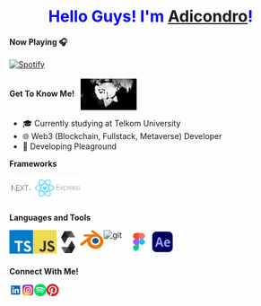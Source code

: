 <h1 align="center" style="color: blue;">Hello Guys! I'm <a href="https://www.linkedin.com/in/adicondro/" target="_blank">Adicondro</a>!</h1>


**Now Playing 🎧**
<br />
<br />
[![Spotify](https://spotify-now-playing-five-orcin.vercel.app/api/spotify)](https://open.spotify.com/user/adicondro_yusuf?si=5fe635aec8204552)
<br />
<br />
**Get To Know Me!︎︎ ︎︎︎ ︎**
<img display="block" alt="Yoriichi" width="100px" align="center" src="https://github.com/Adicondro/Adicondro/blob/db891d40052f01de8ab32e91ba6faa0466e7aa1d/gif/anime.gif" />
- 🎓 Currently studying at Telkom University
- 🌐 Web3 (Blockchain, Fullstack, Metaverse) Developer
- 🎨 Developing Pleaground



**Frameworks**

<a href="https://https://nextjs.org/" target="_blank"><img align="left" alt="NextJS" width="42px" src="https://raw.githubusercontent.com/github/explore/2ebcebd7b163b2ab12cb5a40bf29264799c81c03/topics/nextjs/nextjs.png"/></a>
<a href="https://https://react.dev/" target="_blank"><img align="left" alt="ReactJS" width="42px" src="https://raw.githubusercontent.com/github/explore/80688e429a7d4ef2fca1e82350fe8e3517d3494d/topics/react/react.png"/></a>
<a href="https://https://expressjs.com/" target="_blank"><img align="left" alt="ExpressJS" width="42px" src="https://raw.githubusercontent.com/github/explore/80688e429a7d4ef2fca1e82350fe8e3517d3494d/topics/express/express.png"/></a>


<br />
<br />
<br />



**Languages and Tools**


<a href="https://www.typescriptlang.org/" target="_blank"><img align="left" alt="Typescript" width="42px" src="https://raw.githubusercontent.com/github/explore/80688e429a7d4ef2fca1e82350fe8e3517d3494d/topics/typescript/typescript.png" /></a>
<a href="https://www.javascript.com/" target="_blank"> <img align="left" alt="Javascript" width="42px" src="https://raw.githubusercontent.com/github/explore/80688e429a7d4ef2fca1e82350fe8e3517d3494d/topics/javascript/javascript.png"/> </a>
<a href="https://www.soliditylang.org/" target="_blank"> <img align="left" alt="Solidity" width="42px" src="https://raw.githubusercontent.com/github/explore/ba9de12f88fd08825c51928e91f1678cb5c94b26/topics/solidity/solidity.png"/> </a>
<a href="https://www.blender.org" target="_blank"> <img align="left" alt="Blender" width="42px" src="https://github.com/Aakarsh-B/trying-repos/blob/master/blender.png?raw=true"/> </a>
<a href="https://git-scm.com/" target="_blank"> <img align="left" alt="git" width="42px" src="https://www.vectorlogo.zone/logos/git-scm/git-scm-icon.svg"/> </a>
<a href="https://www.figma.com/" target="_blank"> <img align="left" alt="Figma" width="42px" src="https://raw.githubusercontent.com/Adicondro/Adicondro/main/simple-icons/figma.svg"/> </a> 
<a href="https://www.adobe.com/id_en/products/aftereffects" target="_blank"> <img align="left" alt="After Effects" width="42px" src="https://raw.githubusercontent.com/Adicondro/Adicondro/main/simple-icons/aftereffects.svg"/> </a> 

<br />
<br />
<br />

**Connect With Me!︎︎**

<a href="https://linkedin.com/in/adicondro" target="_blank"><img align="left" alt="Adicondro | LinkedIn" width="22px" src="https://raw.githubusercontent.com/Adicondro/Adicondro/main/simple-icons/linkedin.svg" />
<a href="https://instagram.com/adicndro" target="_blank"><img align="left" alt="Adicondro | Instagram" width="22px" src="https://raw.githubusercontent.com/Adicondro/Adicondro/main/simple-icons/instagram.svg" />
<a href="https://open.spotify.com/user/adicondro_yusuf" target="_blank"><img align="left" alt="Adicondro | Spotify" width="22px" src="https://raw.githubusercontent.com/Adicondro/Adicondro/main/simple-icons/spotify.svg" />
<a href="https://pinterest.com/champagnepapoi" target="_blank"><img align="left" alt="Adicondro | Pinterest" width="22px" src="https://raw.githubusercontent.com/Adicondro/Adicondro/main/simple-icons/pinterest.svg" />

<br />
<br />
<br />
